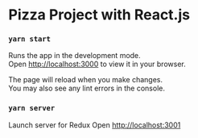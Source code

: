 # Pizza Project with React.js

### `yarn start`

Runs the app in the development mode.\
Open [http://localhost:3000](http://localhost:3000) to view it in your browser.

The page will reload when you make changes.\
You may also see any lint errors in the console.

### `yarn server`

Launch server for Redux Open [http://localhost:3001](http://localhost:3001)
